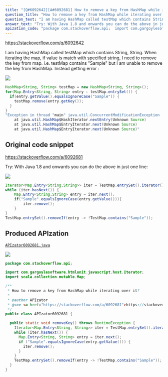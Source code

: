 ```yaml
---
title: "[Q#6092642][A#6092681] How to remove a key from HashMap while iterating over it?"
question_title: "How to remove a key from HashMap while iterating over it?"
question_text: "I am having HashMap called testMap which contains String, String. When iterating the map, if value is match with specified string, I need to remove the key from map. i.e. testMap contains \"Sample\" but I am unable to remove the key from HashMap. Instead getting error :"
answer_text: "Try: With Java 1.8 and onwards you can do the above in just one line:"
apization_code: "package com.stackoverflow.api;  import com.gargoylesoftware.htmlunit.javascript.host.Iterator; import scala.collection.mutable.Map;  /**  * How to remove a key from HashMap while iterating over it?  *  * @author APIzator  * @see <a href=\"https://stackoverflow.com/a/6092681\">https://stackoverflow.com/a/6092681</a>  */ public class APIzator6092681 {    public static void removeKey() throws RuntimeException {     Iterator<Map.Entry<String, String>> iter = TestMap.entrySet().iterator();     while (iter.hasNext()) {       Map.Entry<String, String> entry = iter.next();       if (\"Sample\".equalsIgnoreCase(entry.getValue())) {         iter.remove();       }     }     TestMap.entrySet().removeIf(entry -> !TestMap.contains(\"Sample\"));   } }"
---
```


https://stackoverflow.com/q/6092642

I am having HashMap called testMap which contains String, String.
When iterating the map, if value is match with specified string, I need to remove the key from map.
i.e.
testMap contains &quot;Sample&quot; but I am unable to remove the key from HashMap. Instead getting error :


<div class="code-logo"><img src="/stackoverflow.png" /></div>

```java
HashMap<String, String> testMap = new HashMap<String, String>();
for(Map.Entry<String, String> entry : testMap.entrySet()) {
  if(entry.getValue().equalsIgnoreCase("Sample")) {
    testMap.remove(entry.getKey());
  }
}
"Exception in thread "main" java.util.ConcurrentModificationException
    at java.util.HashMap$HashIterator.nextEntry(Unknown Source)
    at java.util.HashMap$EntryIterator.next(Unknown Source)
    at java.util.HashMap$EntryIterator.next(Unknown Source)"
```


## Original code snippet

https://stackoverflow.com/a/6092681

Try:
With Java 1.8 and onwards you can do the above in just one line:

<div class="code-logo"><img src="/stackoverflow.png" /></div>

```java
Iterator<Map.Entry<String,String>> iter = TestMap.entrySet().iterator();
while (iter.hasNext()) {
    Map.Entry<String,String> entry = iter.next();
    if("Sample".equalsIgnoreCase(entry.getValue())){
        iter.remove();
    }
}
TestMap.entrySet().removeIf(entry -> !TestMap.contains("Sample"));
```

## Produced APIzation

[`APIzator6092681.java`](https://github.com/pasqualesalza/apization-temp-data/raw/master/search/APIzator6092681.java)

<div class="code-logo"><img src="/apizator.png" /></div>

```java
package com.stackoverflow.api;

import com.gargoylesoftware.htmlunit.javascript.host.Iterator;
import scala.collection.mutable.Map;

/**
 * How to remove a key from HashMap while iterating over it?
 *
 * @author APIzator
 * @see <a href="https://stackoverflow.com/a/6092681">https://stackoverflow.com/a/6092681</a>
 */
public class APIzator6092681 {

  public static void removeKey() throws RuntimeException {
    Iterator<Map.Entry<String, String>> iter = TestMap.entrySet().iterator();
    while (iter.hasNext()) {
      Map.Entry<String, String> entry = iter.next();
      if ("Sample".equalsIgnoreCase(entry.getValue())) {
        iter.remove();
      }
    }
    TestMap.entrySet().removeIf(entry -> !TestMap.contains("Sample"));
  }
}

```